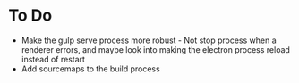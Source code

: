 # To Do

* Make the gulp serve process more robust - Not stop process when a renderer errors, and maybe look into making the electron process reload instead of restart
* Add sourcemaps to the build process

